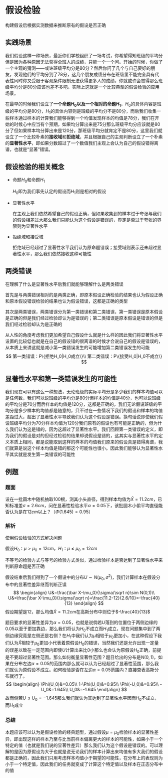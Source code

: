 # 假设检验

构建假设后根据实测数据来推断原有的假设是否正确

## 实践场景

我们假设这样一种场景，最近你们学校组织了一场考试，你希望得知班级的平均分但是因为各种原因无法获得全班人的成绩，只能一个一个问。开始的时候，你做了一个主观的猜测——或许班级平均分是80分？然后你问了几个与自己要好的朋友，发现他们的平均分到了78分，这几个朋友成绩分布在班级里不能完全具有代表性同时你又受限于客观条件限制无法获得更多人的成绩，你就或许会觉得那么班级平均分是80分应该也差不多吧。实际上这就是一个比较典型的假设检验的应用场景。

在最早的时候我们设立了**一个命题$H_0$**以及一个相对的**命题$H_1$**，$H_0$的具体内容是班级的平均分是80分，$H_1$的具体内容则是班级的平均分不是80分，而后我们收集一些样本通过样本的计算我们能够得到一个均值发现样本的均值是78分，我们在开始的时候心中应当有个预期，如果均分算出来是75分那么班级平均分应该就是80分了但如果样本均分算出来是120分，那班级平均分就肯定不是80分，这里我们就设立了一个比较朴素的**接收域**和**拒绝域**，并且根据自己的主观判断设立了一个朴素的**显著性水平**，即如果分数超过了一个数值我们主观上会认为自己的假设错得离谱，也就是“显著”错误。

## 假设检验的相关概念

- 命题$H_0$和命题$H_1$

  $H_0$即为我们事先认定的假设而$H_1$则是相对的假设

- 显著性水平

  在主观上我们依然希望自己的假设正确，但如果收集到的样本过于夸张与我们的假设相差过大那么我们只能认为这个假设是错误的，界定是否过于夸张的界限则为显著性水平

- 拒绝域和接受域

  拒绝域已经超过了显著性水平我们认为原命题错误；接受域则表示还未超过显著性水平，那么我们依然接收这种可能性

## 两类错误

在理解了什么是显著性水平后我们就能够理解什么是两类错误

首先是与两类错误相对的是两类正确，即原本假设正确检验的结果也认为假设正确和原本假设错误检验的结果也认为假设错误，这都是正确的类型

其次是两类错误，两类错误分为第一类错误和第二类错误，第一类错误是原本假设是正确的但是我们经过检验却认为是错误的；第二类错误是原本假设是错误的但是我们经过检验却认为是正确的

从人性的角度考虑我们更加希望自己假设什么就是什么样的因此我们将显著性水平设置的比较低也就是在自己的假设错的很离谱的时候才会说自己的假设是错误的，从本质上来讲这就是减小第一类错误发生的可能增加第二类错误发生的可能
$$
第一类错误：P\{拒绝H_0|H_0成立\}\\
第二类错误：P\{接受H_0|H_0不成立\}
$$

## 显著性水平和第一类错误发生的可能性

我们现在可以有这么一种想法，无论班级的实际平均分是多少我们的样本均值可以是任何数，我们可以说班级的平均分是80分但样本的均值是40分，也可以说班级的平均分是70分而后样本的均值是120分，这都是正确的，我们无论假设班级的平均分是多少样本的均值都是随意的，只不过在一些情况下我们的假设和样本的均值差距过大，超出了显著性水平导致我们认为这个假设是错误。换句话说即使我们假设班级平均分为70分样本均值为120分我们原有的假设也有可能是正确的，但为什么我们认为这是错的，因为这超过了显著性水平。我们回顾第一类错误的定义，即为我们的假设是对的但经过检验的结果却说假设是错的，这其实与显著性水平的定义本质上相同，都是说能取到这样的样本的均值我们原来的假设真是错得离谱，我们就算是说这个样本均值是错的那这个可能性也很小。因此我们能够认为显著性水平其实就是发生第一类错误的可能性

## 例题

### 题面

设在一批圆木中随机抽取$100$根，测其小头直径，得到样本均值为$\bar X=11.2cm$，已知标准差$\sigma=2.6cm$，问在显著性检验水平$\alpha=0.05$下，该批圆木小偷平均直径能否认为是在$12cm$以上？（$\Phi(1.645)=0.95$）

### 解析

使用假设检验的方式解决问题

假设$H_0$：$\mu>\mu_0=12cm$，$H_1$：$\mu\leq\mu_0=12cm$

不等号的检验方式与等号的检验方式类似，通过检验样本是否达到了显著性水平来判断原命题是否正确

假设结束后我们得到了一个假设中的分布$U\sim N(\mu_0,\sigma^2)$，我们计算样本在假设分布中的显著性差异继而判断正误
$$
\begin{align}
U&=\frac{\bar X-\mu_0}{\sigma/\sqrt n}\sim N(0,1)\\
U&=\frac{\bar X-\mu_0}{\sigma/\sqrt n}=\frac{11.2-12}{2.6/10}=-\frac{40}{13}
\end{align}
$$
假设期望是$12$，那么均值$\bar X=11.2cm$在高斯分布中则位于$-\frac{40}{13}$

题目要求的显著性差异为$\alpha=0.05$，也就是说倘若$U$落到的位置位于两侧边缘的$0.05$以至于更加靠边，那么我们将认为$H_0$不成立而$H_1$成立，现在问题集中到了两侧边缘究竟是左侧还是右侧？在$H_1$中我们认为$\mu$相较于$\mu_0$更加小，在这种假设下我们认为$\bar X$相较于$\mu_0$更加小代表着原假设$H_0$的错误，当然我们还是允许出现一定量的误差以致在一定范围内即使$U$计算出来比$0$小那么也会认为原假设$H_0$正确，前提是不要超过显著性范围。那么如何衡量显著性范围？题目给出的分布是$N(0,1)$，如果在分布左边$\alpha=0.05$的范围内那么就可以认为已经超过了显著性范围，那么我们就认为原假设不成立。如何检验是否在左边$\alpha=0.05$范围内？直接查表高斯分布就行了。
$$
\begin{align}
\Phi(U_0)&=0.05\\
1-\Phi(U_0)&=0.95\\
\Phi(-U_0)&=0.95\\
-U_0&=1.645\\
U_0&=-1.645
\end{align}
$$
故而倘若$U\leq U_0=-1.645$那么我们就认为其达到了显著性水平因而$H_0$不成立，而$H_1$成立

### 总结

本题应该可以认为是假设检验的经典题型，通过假设$\mu=\mu_0$检验样本的显著性差异，即出现这样的样本乃至与比当前样本偏离更大的样本的可能性，如果小于一个特定的值（也就是我们说的显著性差异）那么我们认为这个假设是错误的。可以理解的是因为原假设为大于也就是说无论我们的样本计算出来均值有多大我们的假设都是正确的，因此我们只用考虑样本均值小于期望的可能性，在分布上的表现则为小于一个特定值，因此我们的任务就变成了计算这个特定值以及样本在正态分布中的值


